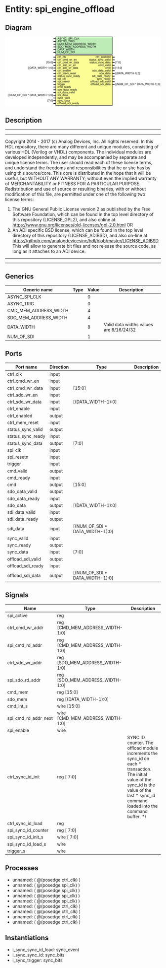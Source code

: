 # Entity: spi_engine_offload

## Diagram

![Diagram](spi_engine_offload.svg "Diagram")
## Description

***************************************************************************
 ***************************************************************************
 Copyright 2014 - 2017 (c) Analog Devices, Inc. All rights reserved.
 In this HDL repository, there are many different and unique modules, consisting
 of various HDL (Verilog or VHDL) components. The individual modules are
 developed independently, and may be accompanied by separate and unique license
 terms.
 The user should read each of these license terms, and understand the
 freedoms and responsibilities that he or she has by using this source/core.
 This core is distributed in the hope that it will be useful, but WITHOUT ANY
 WARRANTY; without even the implied warranty of MERCHANTABILITY or FITNESS FOR
 A PARTICULAR PURPOSE.
 Redistribution and use of source or resulting binaries, with or without modification
 of this file, are permitted under one of the following two license terms:
   1. The GNU General Public License version 2 as published by the
      Free Software Foundation, which can be found in the top level directory
      of this repository (LICENSE_GPL2), and also online at:
      <https://www.gnu.org/licenses/old-licenses/gpl-2.0.html>
 OR
   2. An ADI specific BSD license, which can be found in the top level directory
      of this repository (LICENSE_ADIBSD), and also on-line at:
      https://github.com/analogdevicesinc/hdl/blob/master/LICENSE_ADIBSD
      This will allow to generate bit files and not release the source code,
      as long as it attaches to an ADI device.
 ***************************************************************************
 ***************************************************************************
 
## Generics

| Generic name          | Type | Value | Description                             |
| --------------------- | ---- | ----- | --------------------------------------- |
| ASYNC_SPI_CLK         |      | 0     |                                         |
| ASYNC_TRIG            |      | 0     |                                         |
| CMD_MEM_ADDRESS_WIDTH |      | 4     |                                         |
| SDO_MEM_ADDRESS_WIDTH |      | 4     |                                         |
| DATA_WIDTH            |      | 8     | Valid data widths values are 8/16/24/32 |
| NUM_OF_SDI            |      | 1     |                                         |
## Ports

| Port name         | Direction | Type                            | Description |
| ----------------- | --------- | ------------------------------- | ----------- |
| ctrl_clk          | input     |                                 |             |
| ctrl_cmd_wr_en    | input     |                                 |             |
| ctrl_cmd_wr_data  | input     | [15:0]                          |             |
| ctrl_sdo_wr_en    | input     |                                 |             |
| ctrl_sdo_wr_data  | input     | [(DATA_WIDTH-1):0]              |             |
| ctrl_enable       | input     |                                 |             |
| ctrl_enabled      | output    |                                 |             |
| ctrl_mem_reset    | input     |                                 |             |
| status_sync_valid | output    |                                 |             |
| status_sync_ready | input     |                                 |             |
| status_sync_data  | output    | [7:0]                           |             |
| spi_clk           | input     |                                 |             |
| spi_resetn        | input     |                                 |             |
| trigger           | input     |                                 |             |
| cmd_valid         | output    |                                 |             |
| cmd_ready         | input     |                                 |             |
| cmd               | output    | [15:0]                          |             |
| sdo_data_valid    | output    |                                 |             |
| sdo_data_ready    | input     |                                 |             |
| sdo_data          | output    | [(DATA_WIDTH-1):0]              |             |
| sdi_data_valid    | input     |                                 |             |
| sdi_data_ready    | output    |                                 |             |
| sdi_data          | input     | [(NUM_OF_SDI * DATA_WIDTH-1):0] |             |
| sync_valid        | input     |                                 |             |
| sync_ready        | output    |                                 |             |
| sync_data         | input     | [7:0]                           |             |
| offload_sdi_valid | output    |                                 |             |
| offload_sdi_ready | input     |                                 |             |
| offload_sdi_data  | output    | [(NUM_OF_SDI * DATA_WIDTH-1):0] |             |
## Signals

| Name                 | Type                             | Description                                                                                                                                                                                          |
| -------------------- | -------------------------------- | ---------------------------------------------------------------------------------------------------------------------------------------------------------------------------------------------------- |
| spi_active           | reg                              |                                                                                                                                                                                                      |
| ctrl_cmd_wr_addr     | reg [CMD_MEM_ADDRESS_WIDTH-1:0]  |                                                                                                                                                                                                      |
| spi_cmd_rd_addr      | reg [CMD_MEM_ADDRESS_WIDTH-1:0]  |                                                                                                                                                                                                      |
| ctrl_sdo_wr_addr     | reg [SDO_MEM_ADDRESS_WIDTH-1:0]  |                                                                                                                                                                                                      |
| spi_sdo_rd_addr      | reg [SDO_MEM_ADDRESS_WIDTH-1:0]  |                                                                                                                                                                                                      |
| cmd_mem              | reg [15:0]                       |                                                                                                                                                                                                      |
| sdo_mem              | reg [(DATA_WIDTH-1):0]           |                                                                                                                                                                                                      |
| cmd_int_s            | wire [15:0]                      |                                                                                                                                                                                                      |
| spi_cmd_rd_addr_next | wire [CMD_MEM_ADDRESS_WIDTH-1:0] |                                                                                                                                                                                                      |
| spi_enable           | wire                             |                                                                                                                                                                                                      |
| ctrl_sync_id_init    | reg [ 7:0]                       | SYNC ID counter. The offload module increments the sync_id on each  * transaction. The initial value of the sync_id is the value of the last  * sync_id command loaded into the command buffer.  */  |
| ctrl_sync_id_load    | reg                              |                                                                                                                                                                                                      |
| spi_sync_id_counter  | reg [ 7:0]                       |                                                                                                                                                                                                      |
| spi_sync_id_init_s   | wire [ 7:0]                      |                                                                                                                                                                                                      |
| spi_sync_id_load_s   | wire                             |                                                                                                                                                                                                      |
| trigger_s            | wire                             |                                                                                                                                                                                                      |
## Processes
- unnamed: ( @(posedge ctrl_clk) )
- unnamed: ( @(posedge spi_clk) )
- unnamed: ( @(posedge spi_clk) )
- unnamed: ( @(posedge spi_clk) )
- unnamed: ( @(posedge spi_clk) )
- unnamed: ( @(posedge ctrl_clk) )
- unnamed: ( @(posedge ctrl_clk) )
- unnamed: ( @(posedge ctrl_clk) )
- unnamed: ( @(posedge ctrl_clk) )
## Instantiations

- i_sync_sync_id_load: sync_event
- i_sync_sync_id: sync_bits
- i_sync_trigger: sync_bits
